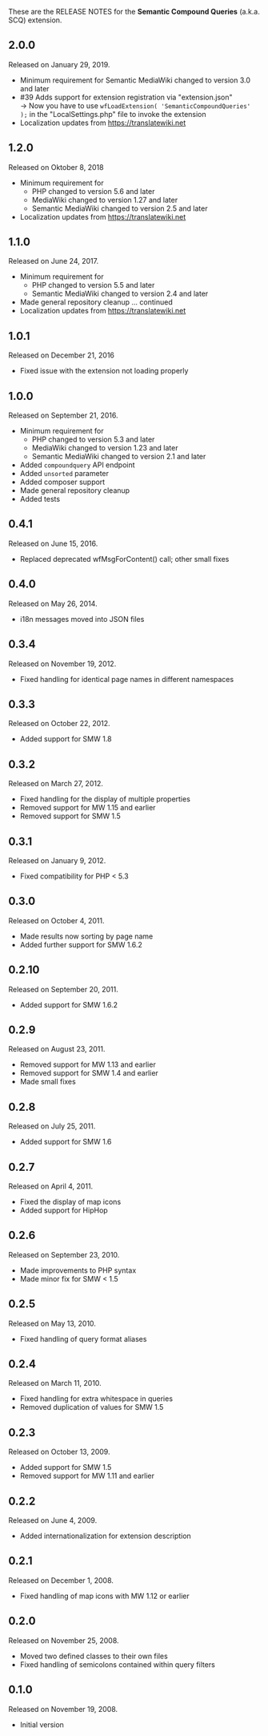 These are the RELEASE NOTES for the **Semantic Compound Queries** (a.k.a. SCQ) extension.

## 2.0.0

Released on January 29, 2019.

* Minimum requirement for Semantic MediaWiki changed to version 3.0 and later
* #39 Adds support for extension registration via "extension.json"  
  → Now you have to use `wfLoadExtension( 'SemanticCompoundQueries' );` in the "LocalSettings.php" file to invoke the extension
* Localization updates from https://translatewiki.net

## 1.2.0

Released on Oktober 8, 2018

* Minimum requirement for
  * PHP changed to version 5.6 and later
  * MediaWiki changed to version 1.27 and later
  * Semantic MediaWiki changed to version 2.5 and later
* Localization updates from https://translatewiki.net

## 1.1.0

Released on June 24, 2017.

* Minimum requirement for
  * PHP changed to version 5.5 and later
  * Semantic MediaWiki changed to version 2.4 and later
* Made general repository cleanup ... continued
* Localization updates from https://translatewiki.net

## 1.0.1

Released on December 21, 2016

* Fixed issue with the extension not loading properly

## 1.0.0

Released on September 21, 2016.

* Minimum requirement for
  * PHP changed to version 5.3 and later
  * MediaWiki changed to version 1.23 and later
  * Semantic MediaWiki changed to version 2.1 and later
* Added `compoundquery` API endpoint
* Added `unsorted` parameter
* Added composer support
* Made general repository cleanup
* Added tests

## 0.4.1

Released on June 15, 2016.

* Replaced deprecated wfMsgForContent() call; other small fixes

## 0.4.0

Released on May 26, 2014.

* i18n messages moved into JSON files

## 0.3.4

Released on November 19, 2012.

* Fixed handling for identical page names in different namespaces

## 0.3.3

Released on October 22, 2012.

* Added support for SMW 1.8

## 0.3.2

Released on March 27, 2012.

* Fixed handling for the display of multiple properties
* Removed support for MW 1.15 and earlier
* Removed support for SMW 1.5

## 0.3.1

Released on January 9, 2012.

* Fixed compatibility for PHP < 5.3

## 0.3.0

Released on October 4, 2011.

* Made results now sorting by page name
* Added further support for SMW 1.6.2

## 0.2.10

Released on September 20, 2011.

* Added support for SMW 1.6.2

## 0.2.9

Released on August 23, 2011.

* Removed support for MW 1.13 and earlier
* Removed support for SMW 1.4 and earlier
* Made small fixes

## 0.2.8

Released on July 25, 2011.

* Added support for SMW 1.6

## 0.2.7

Released on April 4, 2011.

* Fixed the display of map icons
* Added support for HipHop

## 0.2.6

Released on September 23, 2010.

* Made improvements to PHP syntax
* Made minor fix for SMW < 1.5

## 0.2.5

Released on May 13, 2010.

* Fixed handling of query format aliases

## 0.2.4

Released on March 11, 2010.

* Fixed handling for extra whitespace in queries
* Removed duplication of values for SMW 1.5

## 0.2.3

Released on October 13, 2009.

* Added support for SMW 1.5
* Removed support for MW 1.11 and earlier

## 0.2.2

Released on June 4, 2009.

* Added internationalization for extension description

## 0.2.1

Released on December 1, 2008.

* Fixed handling of map icons with MW 1.12 or earlier

## 0.2.0

Released on November 25, 2008.

* Moved two defined classes to their own files
* Fixed handling of semicolons contained within query filters

## 0.1.0

Released on November 19, 2008.

* Initial version
